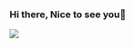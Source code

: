 ### Hi there, Nice to see you👋

<!--
**abidghias/abidghias** is a ✨ _special_ ✨ repository because its `README.md` (this file) appears on your GitHub profile.

I have technical experience and interest in -
Computer vision
Natural Language Processing
Embedded systems
Robotics

- 🔭 I’m currently working on ...
- 🌱 I’m currently learning ...
- 👯 I’m looking to collaborate on ...
- 🤔 I’m looking for help with ...
- 💬 Ask me about ...
- 📫 How to reach me: ...
- 😄 Pronouns: ...
- ⚡ Fun fact: ...
-->

<img align="center" src="https://github-readme-stats.vercel.app/api/<CARD_TYPE>/?username=<USERNAME>&theme=<THEME_NAME>" />
